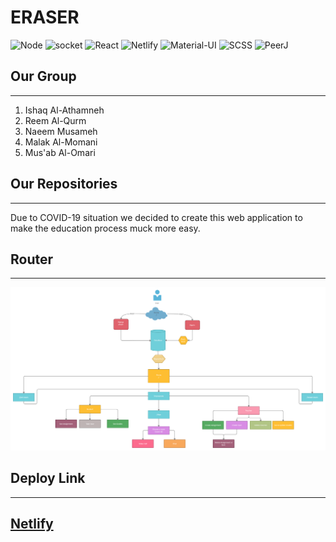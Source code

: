 # ERASER

![Node](https://img.shields.io/badge/-Node-informational?style=flat&logo=NPM&logoColor=white&color=025800)
![socket](https://img.shields.io/badge/⚡-Socket.io-informational?style=flat&logoColor=white&color=black)
![React](https://img.shields.io/badge/-React-informational?style=flat&logo=React&logoColor=white&color=blue)
![Netlify](https://img.shields.io/badge/-Netlify-informational?style=flat&logo=Heroku&logoColor=white&color=911bdc)
![Material-UI](https://img.shields.io/badge/-Materialui-informational?style=flat&logo=Material-UI&logoColor=white&color=269bdc)
![SCSS](https://img.shields.io/badge/-SCSS-informational?style=flat&logo=Sass&logoColor=white&color=966bdc)
![PeerJ](https://img.shields.io/badge/-🖁PeerJ-informational?style=flat&logo=Peerj&logoColor=white&color=blue)

## Our Group
-----------------

1. Ishaq Al-Athamneh
2. Reem Al-Qurm
3. Naeem Musameh
4. Malak Al-Momani
5. Mus'ab Al-Omari

## Our Repositories
-----------------
Due to COVID-19 situation we decided to create this web application to make the education process muck more easy.

## Router
-----------------

![router](https://github.com/Super-Nova-Project/project/blob/main/assets/projectUML.png?raw=true)

## Deploy Link
------------------

## [Netlify](https://eraser-app.netlify.app/)
